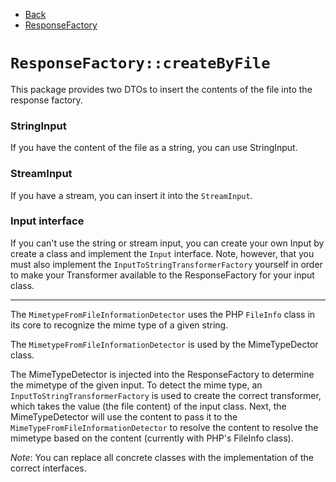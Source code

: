 * [Back](../../README.md)
* [ResponseFactory](../response-factory.md)

# `ResponseFactory::createByFile`

This package provides two DTOs to insert the contents of the file into the response factory.

### StringInput

If you have the content of the file as a string, you can use StringInput.

### StreamInput

If you have a stream, you can insert it into the `StreamInput`.

### Input interface

If you can't use the string or stream input, you can create your own Input by create a class and implement the `Input` interface.
Note, however, that you must also implement the `InputToStringTransformerFactory` yourself in order to make your 
Transformer available to the ResponseFactory for your input class.

---
The `MimetypeFromFileInformationDetector` uses the PHP `FileInfo` class in its core to recognize the mime type of a given string.

The `MimetypeFromFileInformationDetector` is used by the MimeTypeDector class.

The MimeTypeDetector is injected into the ResponseFactory to determine the mimetype of the given input.
To detect the mime type, an `InputToStringTransformerFactory` is used to create the correct transformer, which takes the value
(the file content) of the input class. Next, the MimeTypeDetector
will use the content to pass it to the `MimeTypeFromFileInformationDetector` to resolve the content
to resolve the mimetype based on the content (currently with PHP's FileInfo class).

*Note*: You can replace all concrete classes with the implementation of the correct interfaces.